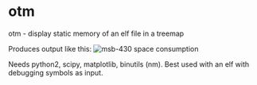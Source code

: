 otm
===

otm - display static memory of an elf file in a treemap

Produces output like this: ![msb-430 space consumption](hhttp://ludwig.spline.inf.fu-berlin.de/riot/nm/wobj/default_msb-430_nm.jpg)

Needs python2, scipy, matplotlib, binutils (nm).
Best used with an elf with debugging symbols as input.
